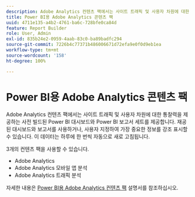 ```yaml
---
description: Adobe Analytics 컨텐츠 팩에서는 사이트 트래픽 및 사용자 차원에 대한 통찰력을 제공하는 사전 빌드된 Power BI 대시보드와 Power BI 보고서 세트를 제공합니다. 재공된 대시보드와 보고서를 사용하거나, 사용자 지정하여 가장 중요한 정보를 강조 표시할 수 있습니다. 이 데이터는 하루에 한 번씩 자동으로 새로 고침됩니다.
title: Power BI용 Adobe Analytics 콘텐츠 팩
uuid: 4711e135-a4b2-4761-ba6c-728bfe0ca84d
feature: Report Builder
role: User, Admin
exl-id: 835b24e2-0959-4aab-83c0-ba89badfc294
source-git-commit: 7226b4c77371b486006671d72efa9e0f0d9eb1ea
workflow-type: tm+mt
source-wordcount: '158'
ht-degree: 100%

---
```


# Power BI용 Adobe Analytics 콘텐츠 팩

Adobe Analytics 컨텐츠 팩에서는 사이트 트래픽 및 사용자 차원에 대한 통찰력을 제공하는 사전 빌드된 Power BI 대시보드와 Power BI 보고서 세트를 제공합니다. 재공된 대시보드와 보고서를 사용하거나, 사용자 지정하여 가장 중요한 정보를 강조 표시할 수 있습니다. 이 데이터는 하루에 한 번씩 자동으로 새로 고침됩니다.

3개의 컨텐츠 팩을 사용할 수 있습니다.

* Adobe Analytics
* Adobe Analytics 모바일 앱 분석
* Adobe Analytics 트래픽 분석

자세한 내용은 [Power BI용 Adobe Analytics 컨텐츠 팩](https://powerbi.microsoft.com/ko-kr/documentation/powerbi-content-pack-adobe-analytics/) 설명서를 참조하십시오.
